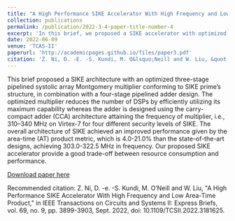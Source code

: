 ```yaml
---
title: "A High Performance SIKE Accelerator With High Frequency and Low Area-Time Product"
collection: publications
permalink: /publication/2022-3-4-paper-title-number-4
excerpt: 'In this brief, we proposed a SIKE accelerator with optimized multiplier and adder designs achieving the lowest area-time (AT) product with high operating frequency. The proposed SIKE accelerator for four different security levels has the highest frequency of 303.0-322.5 MHz with 4.0-21.0% improved AT in comparison to the state-of-the-art designs.'
date: 2022-06-09
venue: 'TCAS-II'
paperurl: 'http://academicpages.github.io/files/paper3.pdf'
citation: 'Z. Ni, D. -E. -S. Kundi, M. O&lsquo;Neill and W. Liu, &quot;High-Performance Systolic Array Montgomery Multiplier for SIKE,&quot; in <i> IEEE Transactions on Circuits and Systems II: Express Briefs</i>. vol. 69, no. 9, pp. 3899-3903, Sept. 2022.'
---
```

This brief proposed a SIKE architecture with an optimized three-stage pipelined systolic array Montgomery multiplier conforming to SIKE prime’s structure, in combination with a four-stage pipelined adder design. The optimized multiplier reduces the number of DSPs by efficiently utilizing its maximum capability whereas the adder is designed using the carry-compact adder (CCA) architecture attaining the frequency of multiplier, i.e., 310–340 MHz on Virtex-7 for four different security levels of SIKE. The overall architecture of SIKE achieved an improved performance given by the area-time (AT) product metric, which is 4.0-21.0% than the state-of-the-art designs, achieving 303.0-322.5 MHz in frequency. Our proposed SIKE accelerator provide a good trade-off between resource consumption and performance.

[Download paper here](https://ieeexplore.ieee.org/document/9792406)

Recommended citation: Z. Ni, D. -e. -S. Kundi, M. O’Neill and W. Liu, "A High Performance SIKE Accelerator With High Frequency and Low Area-Time Product," in IEEE Transactions on Circuits and Systems II: Express Briefs, vol. 69, no. 9, pp. 3899-3903, Sept. 2022, doi: 10.1109/TCSII.2022.3181625.
